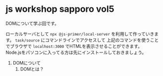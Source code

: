 # js workshop sapporo vol5

DOMについて学ぶ回です。

ローカルサーバとして `npx @js-primer/local-server` を利用して作っていきます。
`task/source` にコマンドラインでアクセスして 上記のコマンドを使うことでブラウザで `localhost:3000` でHTMLを表示させることができます。  
Node.jsをパソコンに入ってる方は先にインストールしておきましょう。

1. DOMについて
    1. DOMとは？ 
